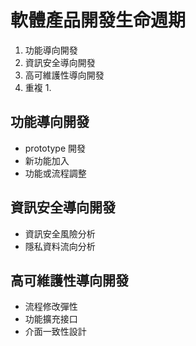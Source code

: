 # 軟體產品開發生命週期
1. 功能導向開發
2. 資訊安全導向開發
3. 高可維護性導向開發
4. 重複 1.

## 功能導向開發
- prototype 開發
- 新功能加入
- 功能或流程調整

## 資訊安全導向開發
- 資訊安全風險分析
- 隱私資料流向分析

## 高可維護性導向開發
- 流程修改彈性
- 功能擴充接口
- 介面一致性設計
